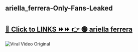
 ## ariella_ferrera-Only-Fans-Leaked

# <h2><a href="https://clipsfans.com/ariella_ferrera&ref=git">🔗 Click to LINKS ⏩⏩ 👉 🟢 ariella ferrera </a></h2>

<a href="https://clipsfans.com/ariella_ferrera&ref=git" rel="nofollow" data-target="animated-image.originalLink"><img src="https://i.ibb.co.com/xMMVF88/686577567.gif" alt="Viral Video Original" style="max-width: 100%; display: inline-block;" data-target="animated-image.originalImage"></a>
